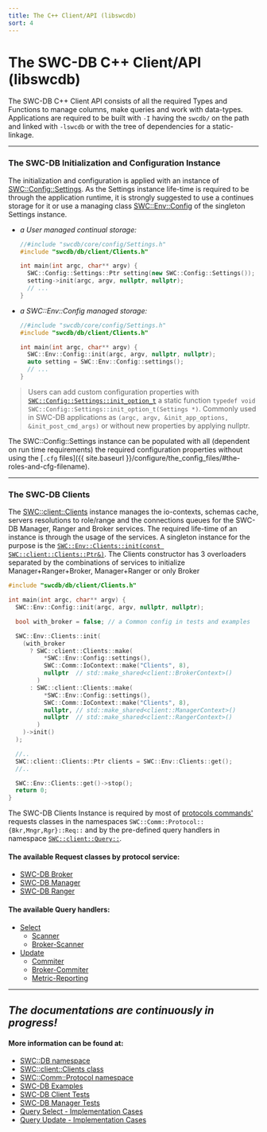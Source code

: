 ```yaml
---
title: The C++ Client/API (libswcdb)
sort: 4
---
```




# The SWC-DB C++ Client/API (libswcdb)
The SWC-DB C++ Client API consists of all the required Types and Functions to manage columns, make queries and work with data-types. Applications are required to be built with `-I` having the `swcdb/` on the path and linked with `-lswcdb` or with the tree of dependencies for a static-linkage.

***



### The SWC-DB Initialization and Configuration Instance
The initialization and configuration is applied with an instance of [SWC::Config::Settings](https://cpp.swcdb.org/classSWC_1_1Config_1_1Settings.html).
As the Settings instance life-time is required to be through the application runtime, it is strongly suggested to use a continues storage for it or use a managing class  [SWC::Env::Config](https://cpp.swcdb.org/classSWC_1_1Env_1_1Config.html) of the singleton Settings instance.
* _a User managed continual storage:_
  ```cpp
  //#include "swcdb/core/config/Settings.h"
  #include "swcdb/db/client/Clients.h"

  int main(int argc, char** argv) {
    SWC::Config::Settings::Ptr setting(new SWC::Config::Settings());
    setting->init(argc, argv, nullptr, nullptr);
    // ...
  }
  ```
* _a SWC::Env::Config managed storage:_
  ```cpp
  //#include "swcdb/core/config/Settings.h"
  #include "swcdb/db/client/Clients.h"

  int main(int argc, char** argv) {
    SWC::Env::Config::init(argc, argv, nullptr, nullptr);
    auto setting = SWC::Env::Config::settings();
    // ...
  }
  ```

> Users can add custom configuration properties with [`SWC::Config::Settings::init_option_t`](https://cpp.swcdb.org/classSWC_1_1Config_1_1Settings.html#ac6281d4ca7c7c6d46bf75db0c88b1b1c) a static function `typedef void SWC::Config::Settings::init_option_t(Settings *)`. Commonly used in SWC-DB applications as `(argc, argv, &init_app_options, &init_post_cmd_args)` or without new properties by applying nullptr.

The SWC::Config::Settings instance can be populated with all (dependent on run time requirements) the required configuration properties without using the [`.cfg` files]({{ site.baseurl }}/configure/the_config_files/#the-roles-and-cfg-filename).

***



### The SWC-DB Clients
The [SWC::client::Clients](https://cpp.swcdb.org/classSWC_1_1client_1_1Clients.html) instance manages the io-contexts, schemas cache, servers resolutions to role/range and the connections queues for the SWC-DB Manager, Ranger and Broker services. The required life-time of an instance is through the usage of the services. A singleton instance for the purpose is the [`SWC::Env::Clients::init(const SWC::client::Clients::Ptr&)`](https://cpp.swcdb.org/classSWC_1_1Env_1_1Clients.html). The Clients constructor has 3 overloaders separated by the combinations of services to initialize Manager+Ranger+Broker, Manager+Ranger or only Broker

```cpp
#include "swcdb/db/client/Clients.h"

int main(int argc, char** argv) {
  SWC::Env::Config::init(argc, argv, nullptr, nullptr);

  bool with_broker = false; // a Common config in tests and examples

  SWC::Env::Clients::init(
    (with_broker
      ? SWC::client::Clients::make(
          *SWC::Env::Config::settings(),
          SWC::Comm::IoContext::make("Clients", 8),
          nullptr  // std::make_shared<client::BrokerContext>()
        )
      : SWC::client::Clients::make(
          *SWC::Env::Config::settings(),
          SWC::Comm::IoContext::make("Clients", 8),
          nullptr, // std::make_shared<client::ManagerContext>()
          nullptr  // std::make_shared<client::RangerContext>()
        )
    )->init()
  );

  //..
  SWC::client::Clients::Ptr clients = SWC::Env::Clients::get();
  //..

  SWC::Env::Clients::get()->stop();
  return 0;
}
```

The SWC-DB Clients Instance is required by most of [protocols commands'](https://cpp.swcdb.org/db_2Protocol_2Commands_8h.html) requests classes in the namespaces `SWC::Comm::Protocol::{Bkr,Mngr,Rgr}::Req::` and by the pre-defined query handlers in namespace [`SWC::client::Query::`](https://cpp.swcdb.org/namespaceSWC_1_1client_1_1Query.html).

#### The available Request classes by protocol service:
* [SWC-DB Broker](https://cpp.swcdb.org/namespaceSWC_1_1Comm_1_1Protocol_1_1Bkr_1_1Req.html)
* [SWC-DB Manager](https://cpp.swcdb.org/namespaceSWC_1_1Comm_1_1Protocol_1_1Mngr_1_1Req.html)
* [SWC-DB Ranger](https://cpp.swcdb.org/namespaceSWC_1_1Comm_1_1Protocol_1_1Rgr_1_1Req.html)

#### The available Query handlers:
* [Select](https://cpp.swcdb.org/namespaceSWC_1_1client_1_1Query_1_1Select.html)
  * [Scanner](https://cpp.swcdb.org/classSWC_1_1client_1_1Query_1_1Select_1_1Scanner.html)
  * [Broker-Scanner](https://cpp.swcdb.org/classSWC_1_1client_1_1Query_1_1Select_1_1BrokerScanner.html)
* [Update](https://cpp.swcdb.org/namespaceSWC_1_1client_1_1Query_1_1Update.html)
  * [Commiter](https://cpp.swcdb.org/classSWC_1_1client_1_1Query_1_1Update_1_1Committer.html)
  * [Broker-Commiter](https://cpp.swcdb.org/classSWC_1_1client_1_1Query_1_1Update_1_1BrokerCommitter.html)
  * [Metric-Reporting](https://cpp.swcdb.org/classSWC_1_1client_1_1Query_1_1Update_1_1Handlers_1_1Metric_1_1Reporting.html)

***



## _The documentations are continuously in progress!_

#### More information can be found at:
* [SWC::DB namespace](https://cpp.swcdb.org/namespaceSWC_1_1DB.html)
* [SWC::client::Clients class](https://cpp.swcdb.org/classSWC_1_1client_1_1Clients.html)
* [SWC::Comm::Protocol namespace](https://cpp.swcdb.org/namespaceSWC_1_1Comm_1_1Protocol.html)
* [SWC-DB Examples](https://github.com/kashirin-alex/swc-db/tree/master/examples)
* [SWC-DB Client Tests](https://github.com/kashirin-alex/swc-db/tree/master/tests/integration/client)
* [SWC-DB Manager Tests](https://github.com/kashirin-alex/swc-db/tree/master/tests/integration/manager)
* [Query Select - Implementation Cases](https://github.com/search?q=client%3A%3AQuery%3A%3ASelect%3A%3AHandlers%3A%3A+repo%3Akashirin-alex%2Fswc-db+language%3AC%2B%2B+language%3AC%2B%2B&type=Code)
* [Query Update - Implementation Cases](https://github.com/search?p=2&q=client%3A%3AQuery%3A%3AUpdate%3A%3AHandlers%3A%3A+repo%3Akashirin-alex%2Fswc-db+language%3AC%2B%2B+language%3AC%2B%2B&type=Code)

